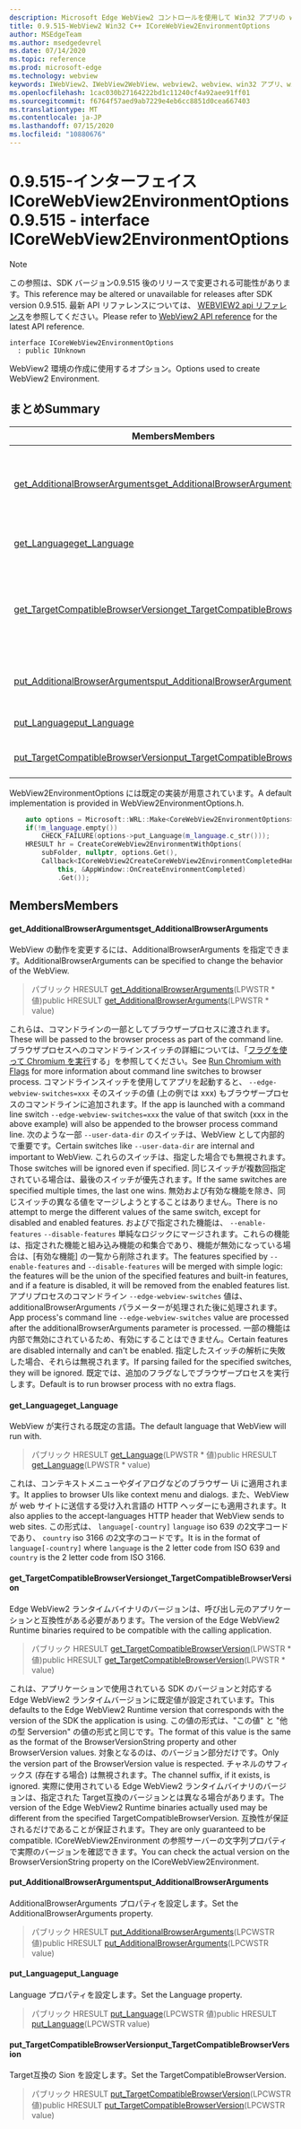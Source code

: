 ```yaml
---
description: Microsoft Edge WebView2 コントロールを使用して Win32 アプリの web コンテンツをホストする
title: 0.9.515-WebView2 Win32 C++ ICoreWebView2EnvironmentOptions
author: MSEdgeTeam
ms.author: msedgedevrel
ms.date: 07/14/2020
ms.topic: reference
ms.prod: microsoft-edge
ms.technology: webview
keywords: IWebView2、IWebView2WebView、webview2、webview、win32 アプリ、win32、edge、ICoreWebView2、ICoreWebView2Controller、browser control、edge html
ms.openlocfilehash: 1cac030b27164222bd1c11240cf4a92aee91ff01
ms.sourcegitcommit: f6764f57aed9ab7229e4eb6cc8851d0cea667403
ms.translationtype: MT
ms.contentlocale: ja-JP
ms.lasthandoff: 07/15/2020
ms.locfileid: "10880676"
---
```

# <span data-ttu-id="329e4-104">0.9.515-インターフェイス ICoreWebView2EnvironmentOptions</span><span class="sxs-lookup"><span data-stu-id="329e4-104">0.9.515 - interface ICoreWebView2EnvironmentOptions</span></span> 

> [!NOTE]
> <span data-ttu-id="329e4-105">この参照は、SDK バージョン0.9.515 後のリリースで変更される可能性があります。</span><span class="sxs-lookup"><span data-stu-id="329e4-105">This reference may be altered or unavailable for releases after SDK version 0.9.515.</span></span> <span data-ttu-id="329e4-106">最新 API リファレンスについては、 [WEBVIEW2 api リファレンス](../../../webview2-api-reference.md)を参照してください。</span><span class="sxs-lookup"><span data-stu-id="329e4-106">Please refer to [WebView2 API reference](../../../webview2-api-reference.md) for the latest API reference.</span></span>

```
interface ICoreWebView2EnvironmentOptions
  : public IUnknown
```

<span data-ttu-id="329e4-107">WebView2 環境の作成に使用するオプション。</span><span class="sxs-lookup"><span data-stu-id="329e4-107">Options used to create WebView2 Environment.</span></span>

## <span data-ttu-id="329e4-108">まとめ</span><span class="sxs-lookup"><span data-stu-id="329e4-108">Summary</span></span>

 <span data-ttu-id="329e4-109">Members</span><span class="sxs-lookup"><span data-stu-id="329e4-109">Members</span></span>                        | <span data-ttu-id="329e4-110">説明</span><span class="sxs-lookup"><span data-stu-id="329e4-110">Descriptions</span></span>
--------------------------------|---------------------------------------------
[<span data-ttu-id="329e4-111">get_AdditionalBrowserArguments</span><span class="sxs-lookup"><span data-stu-id="329e4-111">get_AdditionalBrowserArguments</span></span>](#get_additionalbrowserarguments) | <span data-ttu-id="329e4-112">WebView の動作を変更するには、AdditionalBrowserArguments を指定できます。</span><span class="sxs-lookup"><span data-stu-id="329e4-112">AdditionalBrowserArguments can be specified to change the behavior of the WebView.</span></span>
[<span data-ttu-id="329e4-113">get_Language</span><span class="sxs-lookup"><span data-stu-id="329e4-113">get_Language</span></span>](#get_language) | <span data-ttu-id="329e4-114">WebView が実行される既定の言語。</span><span class="sxs-lookup"><span data-stu-id="329e4-114">The default language that WebView will run with.</span></span>
[<span data-ttu-id="329e4-115">get_TargetCompatibleBrowserVersion</span><span class="sxs-lookup"><span data-stu-id="329e4-115">get_TargetCompatibleBrowserVersion</span></span>](#get_targetcompatiblebrowserversion) | <span data-ttu-id="329e4-116">Edge WebView2 ランタイムバイナリのバージョンは、呼び出し元のアプリケーションと互換性がある必要があります。</span><span class="sxs-lookup"><span data-stu-id="329e4-116">The version of the Edge WebView2 Runtime binaries required to be compatible with the calling application.</span></span>
[<span data-ttu-id="329e4-117">put_AdditionalBrowserArguments</span><span class="sxs-lookup"><span data-stu-id="329e4-117">put_AdditionalBrowserArguments</span></span>](#put_additionalbrowserarguments) | <span data-ttu-id="329e4-118">AdditionalBrowserArguments プロパティを設定します。</span><span class="sxs-lookup"><span data-stu-id="329e4-118">Set the AdditionalBrowserArguments property.</span></span>
[<span data-ttu-id="329e4-119">put_Language</span><span class="sxs-lookup"><span data-stu-id="329e4-119">put_Language</span></span>](#put_language) | <span data-ttu-id="329e4-120">Language プロパティを設定します。</span><span class="sxs-lookup"><span data-stu-id="329e4-120">Set the Language property.</span></span>
[<span data-ttu-id="329e4-121">put_TargetCompatibleBrowserVersion</span><span class="sxs-lookup"><span data-stu-id="329e4-121">put_TargetCompatibleBrowserVersion</span></span>](#put_targetcompatiblebrowserversion) | <span data-ttu-id="329e4-122">Target互換の Sion を設定します。</span><span class="sxs-lookup"><span data-stu-id="329e4-122">Set the TargetCompatibleBrowserVersion.</span></span>

<span data-ttu-id="329e4-123">WebView2EnvironmentOptions には既定の実装が用意されています。</span><span class="sxs-lookup"><span data-stu-id="329e4-123">A default implementation is provided in WebView2EnvironmentOptions.h.</span></span>

```cpp
    auto options = Microsoft::WRL::Make<CoreWebView2EnvironmentOptions>();
    if(!m_language.empty())
        CHECK_FAILURE(options->put_Language(m_language.c_str()));
    HRESULT hr = CreateCoreWebView2EnvironmentWithOptions(
        subFolder, nullptr, options.Get(),
        Callback<ICoreWebView2CreateCoreWebView2EnvironmentCompletedHandler>(
            this, &AppWindow::OnCreateEnvironmentCompleted)
            .Get());
```

## <span data-ttu-id="329e4-124">Members</span><span class="sxs-lookup"><span data-stu-id="329e4-124">Members</span></span>

#### <span data-ttu-id="329e4-125">get_AdditionalBrowserArguments</span><span class="sxs-lookup"><span data-stu-id="329e4-125">get_AdditionalBrowserArguments</span></span> 

<span data-ttu-id="329e4-126">WebView の動作を変更するには、AdditionalBrowserArguments を指定できます。</span><span class="sxs-lookup"><span data-stu-id="329e4-126">AdditionalBrowserArguments can be specified to change the behavior of the WebView.</span></span>

> <span data-ttu-id="329e4-127">パブリック HRESULT [get_AdditionalBrowserArguments](#get_additionalbrowserarguments)(LPWSTR \* 値)</span><span class="sxs-lookup"><span data-stu-id="329e4-127">public HRESULT [get_AdditionalBrowserArguments](#get_additionalbrowserarguments)(LPWSTR \* value)</span></span>

<span data-ttu-id="329e4-128">これらは、コマンドラインの一部としてブラウザープロセスに渡されます。</span><span class="sxs-lookup"><span data-stu-id="329e4-128">These will be passed to the browser process as part of the command line.</span></span> <span data-ttu-id="329e4-129">ブラウザプロセスへのコマンドラインスイッチの詳細については、「[フラグを使って Chromium を実行](https://aka.ms/RunChromiumWithFlags)する」を参照してください。</span><span class="sxs-lookup"><span data-stu-id="329e4-129">See [Run Chromium with Flags](https://aka.ms/RunChromiumWithFlags) for more information about command line switches to browser process.</span></span> <span data-ttu-id="329e4-130">コマンドラインスイッチを使用してアプリを起動すると、 `--edge-webview-switches=xxx` そのスイッチの値 (上の例では xxx) もブラウザープロセスのコマンドラインに追加されます。</span><span class="sxs-lookup"><span data-stu-id="329e4-130">If the app is launched with a command line switch `--edge-webview-switches=xxx` the value of that switch (xxx in the above example) will also be appended to the browser process command line.</span></span> <span data-ttu-id="329e4-131">次のような一部 `--user-data-dir` のスイッチは、WebView として内部的で重要です。</span><span class="sxs-lookup"><span data-stu-id="329e4-131">Certain switches like `--user-data-dir` are internal and important to WebView.</span></span> <span data-ttu-id="329e4-132">これらのスイッチは、指定した場合でも無視されます。</span><span class="sxs-lookup"><span data-stu-id="329e4-132">Those switches will be ignored even if specified.</span></span> <span data-ttu-id="329e4-133">同じスイッチが複数回指定されている場合は、最後のスイッチが優先されます。</span><span class="sxs-lookup"><span data-stu-id="329e4-133">If the same switches are specified multiple times, the last one wins.</span></span> <span data-ttu-id="329e4-134">無効および有効な機能を除き、同じスイッチの異なる値をマージしようとすることはありません。</span><span class="sxs-lookup"><span data-stu-id="329e4-134">There is no attempt to merge the different values of the same switch, except for disabled and enabled features.</span></span> <span data-ttu-id="329e4-135">およびで指定された機能は、 `--enable-features` `--disable-features` 単純なロジックにマージされます。これらの機能は、指定された機能と組み込み機能の和集合であり、機能が無効になっている場合は、[有効な機能] の一覧から削除されます。</span><span class="sxs-lookup"><span data-stu-id="329e4-135">The features specified by `--enable-features` and `--disable-features` will be merged with simple logic: the features will be the union of the specified features and built-in features, and if a feature is disabled, it will be removed from the enabled features list.</span></span> <span data-ttu-id="329e4-136">アプリプロセスのコマンドライン `--edge-webview-switches` 値は、additionalBrowserArguments パラメーターが処理された後に処理されます。</span><span class="sxs-lookup"><span data-stu-id="329e4-136">App process's command line `--edge-webview-switches` value are processed after the additionalBrowserArguments parameter is processed.</span></span> <span data-ttu-id="329e4-137">一部の機能は内部で無効にされているため、有効にすることはできません。</span><span class="sxs-lookup"><span data-stu-id="329e4-137">Certain features are disabled internally and can't be enabled.</span></span> <span data-ttu-id="329e4-138">指定したスイッチの解析に失敗した場合、それらは無視されます。</span><span class="sxs-lookup"><span data-stu-id="329e4-138">If parsing failed for the specified switches, they will be ignored.</span></span> <span data-ttu-id="329e4-139">既定では、追加のフラグなしでブラウザープロセスを実行します。</span><span class="sxs-lookup"><span data-stu-id="329e4-139">Default is to run browser process with no extra flags.</span></span>

#### <span data-ttu-id="329e4-140">get_Language</span><span class="sxs-lookup"><span data-stu-id="329e4-140">get_Language</span></span> 

<span data-ttu-id="329e4-141">WebView が実行される既定の言語。</span><span class="sxs-lookup"><span data-stu-id="329e4-141">The default language that WebView will run with.</span></span>

> <span data-ttu-id="329e4-142">パブリック HRESULT [get_Language](#get_language)(LPWSTR \* 値)</span><span class="sxs-lookup"><span data-stu-id="329e4-142">public HRESULT [get_Language](#get_language)(LPWSTR \* value)</span></span>

<span data-ttu-id="329e4-143">これは、コンテキストメニューやダイアログなどのブラウザー Ui に適用されます。</span><span class="sxs-lookup"><span data-stu-id="329e4-143">It applies to browser UIs like context menu and dialogs.</span></span> <span data-ttu-id="329e4-144">また、WebView が web サイトに送信する受け入れ言語の HTTP ヘッダーにも適用されます。</span><span class="sxs-lookup"><span data-stu-id="329e4-144">It also applies to the accept-languages HTTP header that WebView sends to web sites.</span></span> <span data-ttu-id="329e4-145">この形式は、 `language[-country]` `language` iso 639 の2文字コードであり、 `country` iso 3166 の2文字のコードです。</span><span class="sxs-lookup"><span data-stu-id="329e4-145">It is in the format of `language[-country]` where `language` is the 2 letter code from ISO 639 and `country` is the 2 letter code from ISO 3166.</span></span>

#### <span data-ttu-id="329e4-146">get_TargetCompatibleBrowserVersion</span><span class="sxs-lookup"><span data-stu-id="329e4-146">get_TargetCompatibleBrowserVersion</span></span> 

<span data-ttu-id="329e4-147">Edge WebView2 ランタイムバイナリのバージョンは、呼び出し元のアプリケーションと互換性がある必要があります。</span><span class="sxs-lookup"><span data-stu-id="329e4-147">The version of the Edge WebView2 Runtime binaries required to be compatible with the calling application.</span></span>

> <span data-ttu-id="329e4-148">パブリック HRESULT [get_TargetCompatibleBrowserVersion](#get_targetcompatiblebrowserversion)(LPWSTR \* 値)</span><span class="sxs-lookup"><span data-stu-id="329e4-148">public HRESULT [get_TargetCompatibleBrowserVersion](#get_targetcompatiblebrowserversion)(LPWSTR \* value)</span></span>

<span data-ttu-id="329e4-149">これは、アプリケーションで使用されている SDK のバージョンと対応する Edge WebView2 ランタイムバージョンに既定値が設定されています。</span><span class="sxs-lookup"><span data-stu-id="329e4-149">This defaults to the Edge WebView2 Runtime version that corresponds with the version of the SDK the application is using.</span></span> <span data-ttu-id="329e4-150">この値の形式は、"この値" と "他の型 Serversion" の値の形式と同じです。</span><span class="sxs-lookup"><span data-stu-id="329e4-150">The format of this value is the same as the format of the BrowserVersionString property and other BrowserVersion values.</span></span> <span data-ttu-id="329e4-151">対象となるのは、のバージョン部分だけです。</span><span class="sxs-lookup"><span data-stu-id="329e4-151">Only the version part of the BrowserVersion value is respected.</span></span> <span data-ttu-id="329e4-152">チャネルのサフィックス (存在する場合) は無視されます。</span><span class="sxs-lookup"><span data-stu-id="329e4-152">The channel suffix, if it exists, is ignored.</span></span> <span data-ttu-id="329e4-153">実際に使用されている Edge WebView2 ランタイムバイナリのバージョンは、指定された Target互換のバージョンとは異なる場合があります。</span><span class="sxs-lookup"><span data-stu-id="329e4-153">The version of the Edge WebView2 Runtime binaries actually used may be different from the specified TargetCompatibleBrowserVersion.</span></span> <span data-ttu-id="329e4-154">互換性が保証されるだけであることが保証されます。</span><span class="sxs-lookup"><span data-stu-id="329e4-154">They are only guaranteed to be compatible.</span></span> <span data-ttu-id="329e4-155">ICoreWebView2Environment の参照サーバーの文字列プロパティで実際のバージョンを確認できます。</span><span class="sxs-lookup"><span data-stu-id="329e4-155">You can check the actual version on the BrowserVersionString property on the ICoreWebView2Environment.</span></span>

#### <span data-ttu-id="329e4-156">put_AdditionalBrowserArguments</span><span class="sxs-lookup"><span data-stu-id="329e4-156">put_AdditionalBrowserArguments</span></span> 

<span data-ttu-id="329e4-157">AdditionalBrowserArguments プロパティを設定します。</span><span class="sxs-lookup"><span data-stu-id="329e4-157">Set the AdditionalBrowserArguments property.</span></span>

> <span data-ttu-id="329e4-158">パブリック HRESULT [put_AdditionalBrowserArguments](#put_additionalbrowserarguments)(LPCWSTR 値)</span><span class="sxs-lookup"><span data-stu-id="329e4-158">public HRESULT [put_AdditionalBrowserArguments](#put_additionalbrowserarguments)(LPCWSTR value)</span></span>

#### <span data-ttu-id="329e4-159">put_Language</span><span class="sxs-lookup"><span data-stu-id="329e4-159">put_Language</span></span> 

<span data-ttu-id="329e4-160">Language プロパティを設定します。</span><span class="sxs-lookup"><span data-stu-id="329e4-160">Set the Language property.</span></span>

> <span data-ttu-id="329e4-161">パブリック HRESULT [put_Language](#put_language)(LPCWSTR 値)</span><span class="sxs-lookup"><span data-stu-id="329e4-161">public HRESULT [put_Language](#put_language)(LPCWSTR value)</span></span>

#### <span data-ttu-id="329e4-162">put_TargetCompatibleBrowserVersion</span><span class="sxs-lookup"><span data-stu-id="329e4-162">put_TargetCompatibleBrowserVersion</span></span> 

<span data-ttu-id="329e4-163">Target互換の Sion を設定します。</span><span class="sxs-lookup"><span data-stu-id="329e4-163">Set the TargetCompatibleBrowserVersion.</span></span>

> <span data-ttu-id="329e4-164">パブリック HRESULT [put_TargetCompatibleBrowserVersion](#put_targetcompatiblebrowserversion)(LPCWSTR 値)</span><span class="sxs-lookup"><span data-stu-id="329e4-164">public HRESULT [put_TargetCompatibleBrowserVersion](#put_targetcompatiblebrowserversion)(LPCWSTR value)</span></span>


